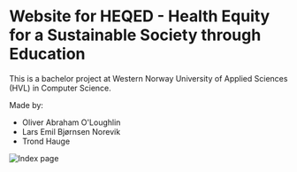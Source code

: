 # Website for HEQED - Health Equity for a Sustainable Society through Education

This is a bachelor project at Western Norway University of Applied Sciences (HVL) in Computer Science.

Made by:
- Oliver Abraham O'Loughlin
- Lars Emil Bjørnsen Norevik
- Trond Hauge

![Index page](hhttps://github.com/h586634/DAT191/tree/main/public/Index.jpg?raw=true)